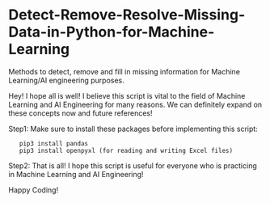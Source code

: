 # Detect-Remove-Resolve-Missing-Data-in-Python-for-Machine-Learning
Methods to detect, remove and fill in missing information for Machine Learning/AI engineering purposes.

Hey! I hope all is well! I believe this script is vital to the field of Machine Learning and AI Engineering for many reasons. We can definitely 
expand on these concepts now and future references! 

Step1: Make sure to install these packages before implementing this script:

       pip3 install pandas
       pip3 install openpyxl (for reading and writing Excel files)
       
Step2: That is all! I hope this script is useful for everyone who is practicing in Machine Learning and AI Engineering! 

Happy Coding! 

